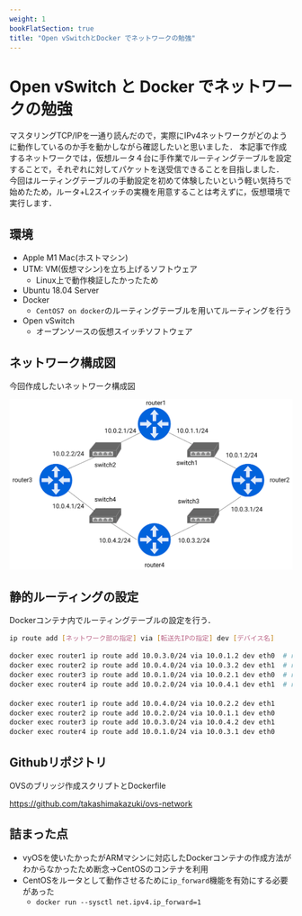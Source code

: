 ```yaml
---
weight: 1
bookFlatSection: true
title: "Open vSwitchとDocker でネットワークの勉強"
---
```


# Open vSwitch と Docker でネットワークの勉強
マスタリングTCP/IPを一通り読んだので，実際にIPv4ネットワークがどのように動作しているのか手を動かしながら確認したいと思いました．
本記事で作成するネットワークでは，仮想ルータ４台に手作業でルーティングテーブルを設定することで，それぞれに対してパケットを送受信できることを目指しました．
今回はルーティングテーブルの手動設定を初めて体験したいという軽い気持ちで始めたため，ルータ+L2スイッチの実機を用意することは考えずに，仮想環境で実行します．

## 環境

- Apple M1 Mac(ホストマシン)
- UTM: VM(仮想マシン)を立ち上げるソフトウェア
  - Linux上で動作検証したかったため
- Ubuntu 18.04 Server
- Docker
  - `CentOS7 on docker`のルーティングテーブルを用いてルーティングを行う
- Open vSwitch
  - オープンソースの仮想スイッチソフトウェア


## ネットワーク構成図
今回作成したいネットワーク構成図

![network](/img/ovs-network.png)


## 静的ルーティングの設定
Dockerコンテナ内でルーティングテーブルの設定を行う．

```bash
ip route add [ネットワーク部の指定] via [転送先IPの指定] dev [デバイス名]
```


```bash
docker exec router1 ip route add 10.0.3.0/24 via 10.0.1.2 dev eth0  # router1->router4(10.0.3.2)
docker exec router2 ip route add 10.0.4.0/24 via 10.0.3.2 dev eth1  # router2->router3(10.0.4.1)
docker exec router3 ip route add 10.0.1.0/24 via 10.0.2.1 dev eth0  # router3->router2(10.0.1.2)
docker exec router4 ip route add 10.0.2.0/24 via 10.0.4.1 dev eth1  # router4->router1(10.0.2.1)

docker exec router1 ip route add 10.0.4.0/24 via 10.0.2.2 dev eth1
docker exec router2 ip route add 10.0.2.0/24 via 10.0.1.1 dev eth0
docker exec router3 ip route add 10.0.3.0/24 via 10.0.4.2 dev eth1
docker exec router4 ip route add 10.0.1.0/24 via 10.0.3.1 dev eth0
```

## Githubリポジトリ

OVSのブリッジ作成スクリプトとDockerfile

https://github.com/takashimakazuki/ovs-network



## 詰まった点
- vyOSを使いたかったがARMマシンに対応したDockerコンテナの作成方法がわからなかったため断念→CentOSのコンテナを利用
- CentOSをルータとして動作させるために`ip_forward`機能を有効にする必要があった
  - `docker run --sysctl net.ipv4.ip_forward=1`
